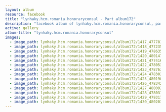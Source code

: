 ```yaml
---
layout: album
resource: facebook
title: "lynhaky.hcm.romania.honoraryconsul - Part album172"
description: "facebook album of lynhaky.hcm.romania.honoraryconsul, part album172."
active: gallery
album-title: "lynhaky.hcm.romania.honoraryconsul"
images:
  - image_path: lynhaky.hcm.romania.honoraryconsul/album172/1417_477781877_1166463581504267_155033336716935704_n.jpg
  - image_path: lynhaky.hcm.romania.honoraryconsul/album172/1418_477235755_1166463771504248_3543458407719841783_n.jpg
  - image_path: lynhaky.hcm.romania.honoraryconsul/album172/1419_478635970_1166463644837594_5957684357030208745_n.jpg
  - image_path: lynhaky.hcm.romania.honoraryconsul/album172/1420_480147996_1166463761504249_1808466044381733832_n.jpg
  - image_path: lynhaky.hcm.romania.honoraryconsul/album172/1421_477416704_1166463631504262_4137028494566836790_n.jpg
  - image_path: lynhaky.hcm.romania.honoraryconsul/album172/1422_478053317_1166463781504247_5992957727427248327_n.jpg
  - image_path: lynhaky.hcm.romania.honoraryconsul/album172/1423_478763772_1166463758170916_4786603340037335373_n.jpg
  - image_path: lynhaky.hcm.romania.honoraryconsul/album172/1424_478302724_1166463778170914_568187375562100042_n.jpg
  - image_path: lynhaky.hcm.romania.honoraryconsul/album172/1425_480190905_1166463708170921_2983179573701154580_n.jpg
  - image_path: lynhaky.hcm.romania.honoraryconsul/album172/1426_478342513_1166463628170929_1031140147337128802_n.jpg
  - image_path: lynhaky.hcm.romania.honoraryconsul/album172/1427_480092326_1166463664837592_2964653646319601701_n.jpg
  - image_path: lynhaky.hcm.romania.honoraryconsul/album172/1428_478031163_1166463648170927_8651569858029551431_n.jpg
  - image_path: lynhaky.hcm.romania.honoraryconsul/album172/1429_479317826_1166463751504250_8592346800353682440_n.jpg
  - image_path: lynhaky.hcm.romania.honoraryconsul/album172/1430_480203155_1166463764837582_3583342467110636395_n.jpg
---
```

